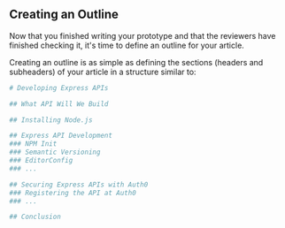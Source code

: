 ## Creating an Outline

Now that you finished writing your prototype and that the reviewers have finished checking it, it's time to define an outline for your article.

Creating an outline is as simple as defining the sections (headers and subheaders) of your article in a structure similar to:

```bash
# Developing Express APIs

## What API Will We Build

## Installing Node.js

## Express API Development
### NPM Init
### Semantic Versioning
### EditorConfig
### ...

## Securing Express APIs with Auth0
### Registering the API at Auth0
### ...

## Conclusion
```